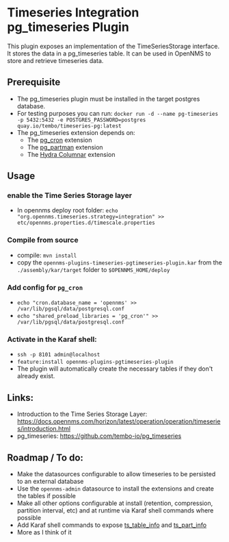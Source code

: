 # Timeseries Integration pg_timeseries Plugin 

This plugin exposes an implementation of the TimeSeriesStorage interface.
It stores the data in a pg_timeseries table.
It can be used in OpenNMS to store and retrieve timeseries data.

## Prerequisite
* The pg_timeseries plugin must be installed in the target postgres database.
* For testing purposes you can run: ``docker run -d --name pg-timeseries -p 5432:5432 -e POSTGRES_PASSWORD=postgres quay.io/tembo/timeseries-pg:latest``
* The pg_timeseries extension depends on:
  * The [pg_cron](https://github.com/citusdata/pg_cron) extension
  * The [pg_partman](https://github.com/pgpartman/pg_partman) extension
  * The [Hydra Columnar](https://github.com/hydradatabase/hydra) extension


## Usage
### enable the Time Series Storage layer
* In opennms deploy root folder: ``echo "org.opennms.timeseries.strategy=integration" >> etc/opennms.properties.d/timescale.properties``
### Compile from source
* compile: ``mvn install``
* copy the `opennms-plugins-timeseries-pgtimeseries-plugin.kar` from the `./assembly/kar/target` folder to `$OPENNMS_HOME/deploy`
### Add config for `pg_cron`
* `echo "cron.database_name = 'opennms' >> /var/lib/pgsql/data/postgresql.conf`
* `echo "shared_preload_libraries = 'pg_cron'" >> /var/lib/pgsql/data/postgresql.conf`
###
### Activate in the Karaf shell:
  * ``ssh -p 8101 admin@localhost``
  * ``feature:install opennms-plugins-pgtimeseries-plugin``
  * The plugin will automatically create the necessary tables if they don't already exist.

## Links:
* Introduction to the Time Series Storage Layer: https://docs.opennms.com/horizon/latest/operation/operation/timeseries/introduction.html
* pg_timeseries: https://github.com/tembo-io/pg_timeseries

## Roadmap / To do:
* Make the datasources configurable to allow timeseries to be persisted to an external database
* Use the `opennms-admin` datasource to install the extensions and create the tables if possible
* Make all other options configurable at install (retention, compression, partition interval, etc) and at runtime via Karaf shell commands where possible
* Add Karaf shell commands to expose [ts_table_info](https://github.com/tembo-io/pg_timeseries/blob/main/doc/reference.md#ts_table_info) and [ts_part_info](https://github.com/tembo-io/pg_timeseries/blob/main/doc/reference.md#ts_part_info)
* More as I think of it
